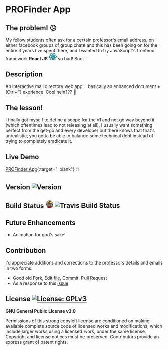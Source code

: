 # PROFinder App
## The problem! :confused:
My fellow students often ask for a certain professor's email address, on either facebook groups of group chats and this has been going on for the entire 3 years I've spent there, and I wanted to try JavaScript's frontend framework __React JS__
<img src="https://github.com/Noisy96/PROFinder/blob/master/images/react-logo.png" width="25"> so bad! Soo...

## Description
An interactive mail directory web app... basically an enhanced document + (Ctrl+F) exprience. Cool hein??? :zany_face:

## The lesson!
I finally got myself to define a scope for the v1 and not go way beyond it (which oftentimes lead to not releasing at all), I usually want something perfect from the get-go and every developer out there knows that that's unrealistic, you gotta be able to balance some technical debt instead of trying to completely eradicate it.

## Live Demo
[PROFinder App](https://noisy96.github.io/PROFinder/){:target="_blank"} :computer_mouse:

## Version ![Version](https://img.shields.io/github/package-json/v/noisy96/PROFinder)

## Build Status <img src="https://github.com/Noisy96/PROFinder/blob/master/images/travis-ci.png" width="25"> ![Travis Build Status](https://travis-ci.com/Noisy96/PROFinder.svg?branch=master)

## Future Enhancements
* Animation for god's sake!

## Contribution
I'd appreciate additions and corrections to the professors details and emails in two forms:
* Good old Fork, Edit [file](https://github.com/Noisy96/PROFinder/blob/master/src/data/profilesData.json), Commit, Pull Request
* As a response to this [issue](https://github.com/Noisy96/PROFinder/issues/1)

## License [![License: GPLv3](https://img.shields.io/badge/License-GPLv3-blue.svg)](https://www.gnu.org/licenses/gpl-3.0)
__GNU General Public License v3.0__

Permissions of this strong copyleft license are conditioned on making available complete source code of licensed works and modifications, which include larger works using a licensed work, under the same license. Copyright and license notices must be preserved. Contributors provide an express grant of patent rights.